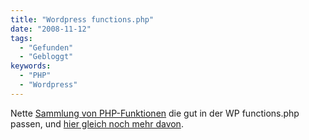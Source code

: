 ```yaml
---
title: "Wordpress functions.php"
date: "2008-11-12"
tags:
  - "Gefunden"
  - "Gebloggt"
keywords:
  - "PHP"
  - "Wordpress"
---
```


Nette [Sammlung von PHP-Funktionen](http://www.mattvarone.com/wordpress/functionsphp-wordpress-themes/) die gut in der WP functions.php passen, und [hier gleich noch mehr davon](http://www.mattvarone.com/wordpress/useful-functions-for-wordpress/).
